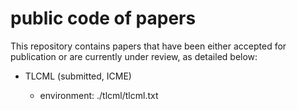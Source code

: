 # public code of papers

This repository contains papers that have been either accepted for publication or are currently under review, as detailed below:

- TLCML (submitted, ICME)

   - environment: ./tlcml/tlcml.txt
